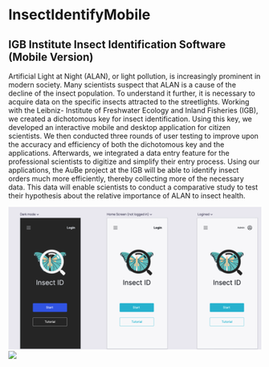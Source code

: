 # InsectIdentifyMobile
## IGB Institute Insect Identification Software (Mobile Version)

Artificial Light at Night (ALAN), or light pollution, is
increasingly prominent in modern society. Many
scientists suspect that ALAN is a cause of the decline of
the insect population. To understand it further, it is
necessary to acquire data on the specific insects attracted to the streetlights. Working with the Leibniz-
Institute of Freshwater Ecology and Inland Fisheries
(IGB), we created a dichotomous key for insect
identification. Using this key, we developed an
interactive mobile and desktop application for citizen
scientists. We then conducted three rounds of user
testing to improve upon the accuracy and efficiency of
both the dichotomous key and the applications.
Afterwards, we integrated a data entry feature for the
professional scientists to digitize and simplify their entry
process. Using our applications, the AuBe project at the
IGB will be able to identify insect orders much more
efficiently, thereby collecting more of the necessary
data. This data will enable scientists to conduct a
comparative study to test their hypothesis about the
relative importance of ALAN to insect health.

![alt text](https://github.com/asaduakas/InsectIdentifyMobile/blob/main/media/IMG_5105.PNG)
![](https://github.com/asaduakas/InsectIdentifyMobile/blob/main/media/InsectIdentification.gif)
